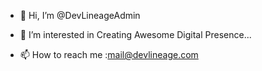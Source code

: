 - 👋 Hi, I’m @DevLineageAdmin
- 👀 I’m interested in Creating Awesome Digital Presence...

- 📫 How to reach me :mail@devlineage.com
<!---
DevLineageAdmin/DevLineageAdmin is a ✨ special ✨ repository because its `README.md` (this file) appears on your GitHub profile.
You can click the Preview link to take a look at your changes.
--->
